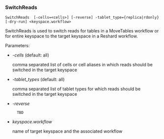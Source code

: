 ### SwitchReads

```
SwitchReads  [-cells=<cells>] [-reverse] -tablet_type={replica|rdonly} [-dry-run] <keyspace.workflow>
```

SwitchReads is used to switch reads for tables in a MoveTables workflow or for entire keyspace to the target keyspace in a
Reshard workflow.

Parameters:
 * *-cells* (default: all)

     comma separated list of cells or cell aliases in which reads should be switched in the target keyspace
 * *-tablet_types* (default: all)

     comma separated list of tablet types for which reads should be switched in the target keyspace
 * *-reverse*

         TBD
 * *keyspace.workflow*

    name of target keyspace and the associated workflow
